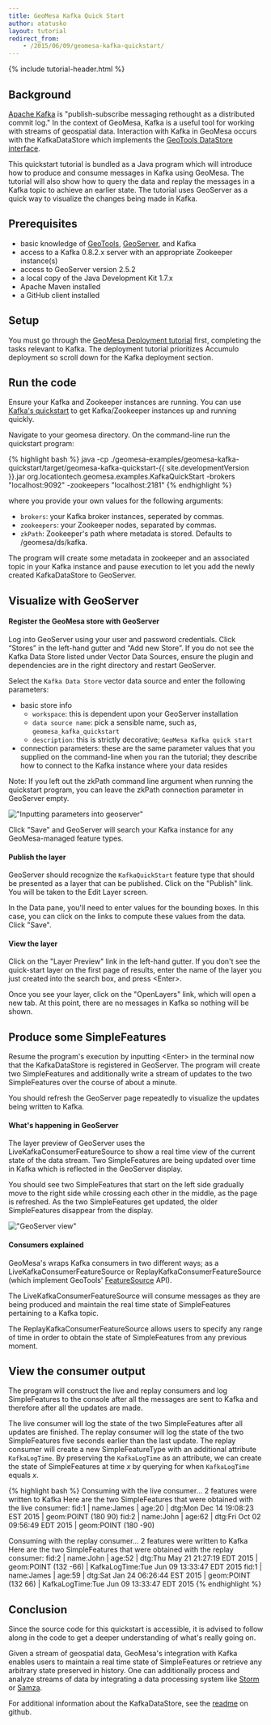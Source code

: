 ```yaml
---
title: GeoMesa Kafka Quick Start
author: atatusko
layout: tutorial
redirect_from:
    - /2015/06/09/geomesa-kafka-quickstart/
---
```


{% include tutorial-header.html %}

## Background

[Apache Kafka](http://kafka.apache.org/) is "publish-subscribe messaging rethought as a distributed commit log." In the context of GeoMesa, Kafka is a useful tool for working with streams of geospatial data. Interaction with Kafka in GeoMesa occurs with the KafkaDataStore which implements the [GeoTools DataStore interface](http://docs.geotools.org/latest/userguide/library/data/datastore.html).

This quickstart tutorial is bundled as a Java program which will introduce how to produce and consume messages in Kafka using GeoMesa. The tutorial will also show how to query the data and replay the messages in a Kafka topic to achieve an earlier state. The tutorial uses GeoServer as a quick way to visualize the changes being made in Kafka.

## Prerequisites

* basic knowledge of [GeoTools](http://www.geotools.org), [GeoServer](http://geoser!!ver.org), and Kafka
* access to a Kafka 0.8.2.x server with an appropriate Zookeeper instance(s)
* access to GeoServer version 2.5.2
* a local copy of the Java Development Kit 1.7.x
* Apache Maven installed
* a GitHub client installed

## Setup

You must go through the [GeoMesa Deployment tutorial](http://geomesa.org/geomesa-deployment/) first, completing the tasks relevant to Kafka. The deployment tutorial prioritizes Accumulo deployment so scroll down for the Kafka deployment section.

## Run the code

Ensure your Kafka and Zookeeper instances are running. You can use [Kafka's quickstart](http://kafka.apache.org/documentation.html#quickstart) to get Kafka/Zookeeper instances up and running quickly.

Navigate to your geomesa directory. On the command-line run the quickstart program:

{% highlight bash %}
java -cp ./geomesa-examples/geomesa-kafka-quickstart/target/geomesa-kafka-quickstart-{{ site.developmentVersion }}.jar org.locationtech.geomesa.examples.KafkaQuickStart -brokers "localhost:9092" -zookeepers "localhost:2181"
{% endhighlight %}

where you provide your own values for the following arguments:

* ```brokers```: your Kafka broker instances, seperated by commas.
* ```zookeepers```: your Zookeeper nodes, separated by commas.
* ```zkPath```: Zookeeper's path where metadata is stored. Defaults to /geomesa/ds/kafka.

The program will create some metadata in zookeeper and an associated topic in your Kafka instance and pause execution to let you add the newly created KafkaDataStore to GeoServer.

## Visualize with GeoServer

#### Register the GeoMesa store with GeoServer

Log into GeoServer using your user and password credentials. Click “Stores” in the left-hand gutter and “Add new Store”. If you do not see the Kafka Data Store listed under Vector Data Sources, ensure the plugin and dependencies are in the right directory and restart GeoServer.

Select the `Kafka Data Store` vector data source and enter the following parameters:

* basic store info
    * `workspace`:  this is dependent upon your GeoServer installation
    * `data source name`:  pick a sensible name, such as, `geomesa_kafka_quickstart`
    * `description`:  this is strictly decorative; `GeoMesa Kafka quick start`
* connection parameters:  these are the same parameter values that you supplied on the command-line when you ran the tutorial; they describe how to connect to the Kafka instance where your data resides

Note: If you left out the zkPath command line argument when running the quickstart program, you can leave the zkPath connection parameter in GeoServer empty. 

!["Inputting parameters into geoserver"](/img/tutorials/2015-06-09-geomesa-kafka-quickstart/kafkadatastore1.png)

Click "Save" and GeoServer will search your Kafka instance for any GeoMesa-managed feature types.

#### Publish the layer

GeoServer should recognize the `KafkaQuickStart` feature type that should be presented as a layer that can be published. Click on the "Publish" link. You will be taken to the Edit Layer screen. 

In the Data pane, you'll need to enter values for the bounding boxes. In this case, you can click on the links to compute these values from the data. Click "Save".

#### View the layer

Click on the "Layer Preview" link in the left-hand gutter.  If you don't see the quick-start layer on the first page of results, enter the name of the layer you just created into the search box, and press &lt;Enter&gt;.
 
Once you see your layer, click on the "OpenLayers" link, which will open a new tab. At this point, there are no messages in Kafka so nothing will be shown.

## Produce some SimpleFeatures

Resume the program's execution by inputting &lt;Enter&gt; in the terminal now that the KafkaDataStore is registered in GeoServer. The program will create two SimpleFeatures and additionally write a stream of updates to the two SimpleFeatures over the course of about a minute. 

You should refresh the GeoServer page repeatedly to visualize the updates being written to Kafka.

#### What's happening in GeoServer

The layer preview of GeoServer uses the LiveKafkaConsumerFeatureSource to show a real time view of the current state of the data stream. Two SimpleFeatures are being updated over time in Kafka which is reflected in the GeoServer display. 

You should see two SimpleFeatures that start on the left side gradually move to the right side while crossing each other in the middle, as the page is refreshed. As the two SimpleFeatures get updated, the older SimpleFeatures disappear from the display.

!["GeoServer view"](/img/tutorials/2015-06-09-geomesa-kafka-quickstart/kafkadatastore2.png)

#### Consumers explained

GeoMesa's wraps Kafka consumers in two different ways; as a LiveKafkaConsumerFeatureSource or ReplayKafkaConsumerFeatureSource (which implement GeoTools' [FeatureSource](http://docs.geotools.org/latest/javadocs/org/geotools/data/FeatureSource.html) API).

The LiveKafkaConsumerFeatureSource will consume messages as they are being produced and maintain the real time state of SimpleFeatures pertaining to a Kafka topic. 

The ReplayKafkaConsumerFeatureSource allows users to specify any range of time in order to obtain the state of SimpleFeatures from any previous moment.

## View the consumer output

The program will construct the live and replay consumers and log SimpleFeatures to the console after all the messages are sent to Kafka and therefore after all the updates are made.

The live consumer will log the state of the two SimpleFeatures after all updates are finished. The replay consumer will log the state of the two SimpleFeatures five seconds earlier than the last update. The replay consumer will create a new SimpleFeatureType with an additional attribute `KafkaLogTime`. By preserving the `KafkaLogTime` as an attribute, we can create the state of SimpleFeatures at time *x* by querying for when `KafkaLogTime` equals *x*.

{% highlight bash %}
Consuming with the live consumer...
2 features were written to Kafka
Here are the two SimpleFeatures that were obtained with the live consumer:
fid:1 | name:James | age:20 | dtg:Mon Dec 14 19:08:23 EST 2015 | geom:POINT (180 90)
fid:2 | name:John | age:62 | dtg:Fri Oct 02 09:56:49 EDT 2015 | geom:POINT (180 -90)

Consuming with the replay consumer...
2 features were written to Kafka
Here are the two SimpleFeatures that were obtained with the replay consumer:
fid:2 | name:John | age:52 | dtg:Thu May 21 21:27:19 EDT 2015 | geom:POINT (132 -66) | KafkaLogTime:Tue Jun 09 13:33:47 EDT 2015
fid:1 | name:James | age:59 | dtg:Sat Jan 24 06:26:44 EST 2015 | geom:POINT (132 66) | KafkaLogTime:Tue Jun 09 13:33:47 EDT 2015
{% endhighlight %}

## Conclusion

Since the source code for this quickstart is accessible, it is advised to follow along in the code to get a deeper understanding of what's really going on.

Given a stream of geospatial data, GeoMesa's integration with Kafka enables users to maintain a real time state of SimpleFeatures or retrieve any arbitrary state preserved in history. One can additionally process and analyze streams of data by integrating a data processing system like [Storm](https://storm.apache.org/) or [Samza](http://samza.apache.org).

For additional information about the KafkaDataStore, see the [readme](https://github.com/locationtech/geomesa/blob/master/geomesa-kafka/geomesa-kafka-datastore/README.md) on github.